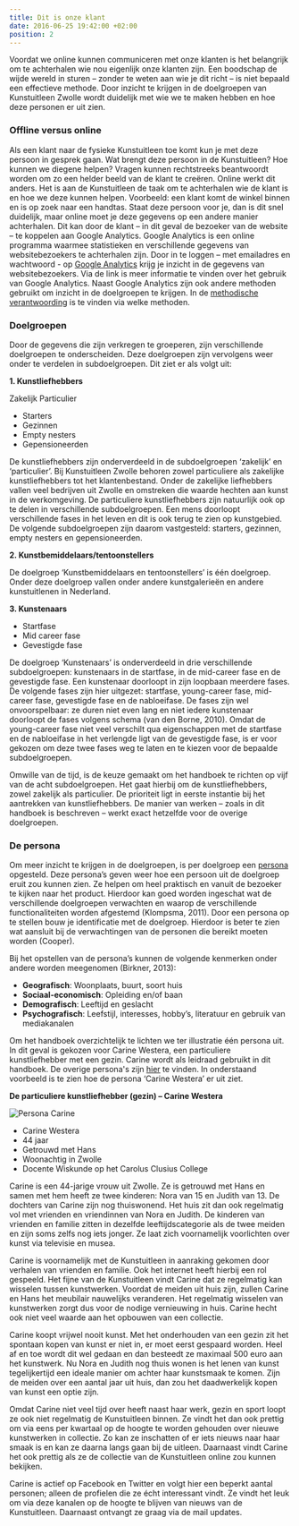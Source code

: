 ```yaml
---
title: Dit is onze klant
date: 2016-06-25 19:42:00 +02:00
position: 2
---
```


Voordat we online kunnen communiceren met onze klanten is het belangrijk om te achterhalen wie nou eigenlijk onze klanten zijn. Een boodschap de wijde wereld in sturen – zonder te weten aan wie je dit richt – is niet bepaald een effectieve methode. Door inzicht te krijgen in de doelgroepen van Kunstuitleen Zwolle wordt duidelijk met wie we te maken hebben en hoe deze personen er uit zien.  

### Offline versus online
Als een klant naar de fysieke Kunstuitleen toe komt kun je met deze persoon in gesprek gaan. Wat brengt deze persoon in de Kunstuitleen? Hoe kunnen we diegene helpen? Vragen kunnen rechtstreeks beantwoordt worden om zo een helder beeld van de klant te creëren. Online werkt dit anders. Het is aan de Kunstuitleen de taak om te achterhalen wie de klant is en hoe we deze kunnen helpen. Voorbeeld: een klant komt de winkel binnen en is op zoek naar een handtas. Staat deze persoon voor je, dan is dit snel duidelijk, maar online moet je deze gegevens op een andere manier achterhalen. Dit kan door de klant – in dit geval de bezoeker van de website – te koppelen aan Google Analytics. Google Analytics is een online programma waarmee statistieken en verschillende gegevens van websitebezoekers te achterhalen zijn. Door in te loggen – met emailadres en wachtwoord - op [Google Analytics](http://www.google.nl/intl/nl/analytics/) krijg je inzicht in de gegevens van websitebezoekers. Via de link is meer informatie te vinden over het gebruik van Google Analytics.  Naast Google Analytics zijn ook andere methoden gebruikt om inzicht in de doelgroepen te krijgen. In de [methodische verantwoording](http://hndbk.siteleaf.net/weten/methodische-verantwoording/) is te vinden via welke methoden. 

### Doelgroepen
Door de gegevens die zijn verkregen te groeperen, zijn verschillende doelgroepen te onderscheiden. Deze doelgroepen zijn vervolgens weer onder te verdelen in subdoelgroepen. Dit ziet er als volgt uit: 

**1. Kunstliefhebbers** 

Zakelijk 
Particulier
 
* Starters
* Gezinnen
* Empty nesters
* Gepensioneerden

De kunstliefhebbers zijn onderverdeeld in de subdoelgroepen ‘zakelijk’ en ‘particulier’. Bij Kunstuitleen Zwolle behoren zowel particuliere als zakelijke kunstliefhebbers tot het klantenbestand. Onder de zakelijke liefhebbers vallen veel bedrijven uit Zwolle en omstreken die waarde hechten aan kunst in de werkomgeving. De particuliere kunstliefhebbers zijn natuurlijk ook op te delen in verschillende subdoelgroepen. Een mens doorloopt verschillende fases in het leven en dit is ook terug te zien op kunstgebied. De volgende subdoelgroepen zijn daarom vastgesteld: starters, gezinnen, empty nesters en gepensioneerden. 

**2. Kunstbemiddelaars/tentoonstellers** 

De doelgroep ‘Kunstbemiddelaars en tentoonstellers’ is één doelgroep. Onder deze doelgroep vallen onder andere kunstgalerieën en andere kunstuitlenen in Nederland. 

**3. Kunstenaars** 

* Startfase
* Mid career fase 
* Gevestigde fase

De doelgroep ‘Kunstenaars’ is onderverdeeld in drie verschillende subdoelgroepen: kunstenaars in de startfase, in de mid-career fase en de gevestigde fase. Een kunstenaar doorloopt in zijn loopbaan meerdere fases. De volgende fases zijn hier uitgezet: startfase, young-career fase, mid-career fase, gevestigde fase en de nabloeifase. De fases zijn wel onvoorspelbaar: ze duren niet even lang en niet iedere kunstenaar doorloopt de fases volgens schema (van den Borne, 2010). Omdat de young-career fase niet veel verschilt qua eigenschappen met de startfase en de nabloeifase in het verlengde ligt van de gevestigde fase, is er voor gekozen om deze twee fases weg te laten en te kiezen voor de bepaalde subdoelgroepen. 

Omwille van de tijd, is de keuze gemaakt om het handboek te richten op vijf van de acht subdoelgroepen. Het gaat hierbij om de kunstliefhebbers, zowel zakelijk als particulier. De prioriteit ligt in eerste instantie bij het aantrekken van kunstliefhebbers. De manier van werken – zoals in dit handboek is beschreven – werkt exact hetzelfde voor de overige doelgroepen.

### De persona
Om meer inzicht te krijgen in de doelgroepen, is per doelgroep een [persona](http://hndbk.siteleaf.net/weten/methodische-verantwoording/) opgesteld. Deze persona’s geven weer hoe een persoon uit de doelgroep eruit zou kunnen zien. Ze helpen om heel praktisch en vanuit de bezoeker te kijken naar het product. Hierdoor kan goed worden ingeschat wat de verschillende doelgroepen verwachten en waarop de verschillende functionaliteiten worden afgestemd (Klompsma, 2011). 
Door een persona op te stellen bouw je identificatie met de doelgroep. Hierdoor is beter te zien wat aansluit bij de verwachtingen van de personen die bereikt moeten worden (Cooper).

Bij het opstellen van de persona’s kunnen de volgende kenmerken onder andere worden meegenomen (Birkner, 2013):

* **Geografisch**:
Woonplaats, buurt, soort huis
* **Sociaal-economisch**:
Opleiding en/of baan
* **Demografisch**:
Leeftijd en geslacht
* **Psychografisch**: 
Leefstijl, interesses, hobby’s, literatuur en gebruik van mediakanalen 

Om het handboek overzichtelijk te lichten we ter illustratie één persona uit. In dit geval is gekozen voor Carine Westera, een particuliere kunstliefhebber met een gezin. Carine wordt als leidraad gebruikt in dit handboek. De overige persona's zijn [hier](http://hndbk.siteleaf.net/weten/) te vinden. In onderstaand voorbeeld is te zien hoe de persona ‘Carine Westera’ er uit ziet.


**De particuliere kunstliefhebber (gezin) – Carine Westera**

![Persona Carine](http://cdn.grid.fotosearch.com/DGT/DGT097/42-18335837.jpg)

* Carine Westera
* 44 jaar
* Getrouwd met Hans
* Woonachtig in Zwolle
* Docente Wiskunde op het Carolus Clusius College

Carine is een 44-jarige vrouw uit Zwolle. Ze is getrouwd met Hans en samen met hem heeft ze twee kinderen: Nora van 15 en Judith van 13. De dochters van Carine zijn nog thuiswonend. Het huis zit dan ook regelmatig vol met vrienden en vriendinnen van Nora en Judith. De kinderen van vrienden en familie zitten in dezelfde leeftijdscategorie als de twee meiden en zijn soms zelfs nog iets jonger. 
Ze laat zich voornamelijk voorlichten over kunst via televisie en musea. 

Carine is voornamelijk met de Kunstuitleen in aanraking gekomen door verhalen van vrienden en familie. Ook het internet heeft hierbij een rol gespeeld. Het fijne van de Kunstuitleen vindt Carine dat ze regelmatig kan wisselen tussen kunstwerken. Voordat de meiden uit huis zijn, zullen Carine en Hans het meubilair nauwelijks veranderen. Het regelmatig wisselen van kunstwerken zorgt dus voor de nodige vernieuwing in huis. Carine hecht ook niet veel waarde aan het opbouwen van een collectie. 

Carine koopt vrijwel nooit kunst. Met het onderhouden van een gezin zit het spontaan kopen van kunst er niet in, er moet eerst gespaard worden. Heel af en toe wordt dit wel gedaan en dan besteedt ze maximaal 500 euro aan het kunstwerk. Nu Nora en Judith nog thuis wonen is het lenen van kunst tegelijkertijd een ideale manier om achter haar kunstsmaak te komen. Zijn de meiden over een aantal jaar uit huis, dan zou het daadwerkelijk kopen van kunst een optie zijn. 

Omdat Carine niet veel tijd over heeft naast haar werk, gezin en sport loopt ze ook niet regelmatig de Kunstuitleen binnen. Ze vindt het dan ook prettig om via eens per kwartaal op de hoogte te worden gehouden over nieuwe kunstwerken in collectie. Zo kan ze inschatten of er iets nieuws naar haar smaak is en kan ze daarna langs gaan bij de uitleen. Daarnaast vindt Carine het ook prettig als ze de collectie van de Kunstuitleen online zou kunnen bekijken. 

Carine is actief op Facebook en Twitter en volgt hier een beperkt aantal personen; alleen de profielen die ze écht interessant vindt. Ze vindt het leuk om via deze kanalen op de hoogte te blijven van nieuws van de Kunstuitleen. Daarnaast ontvangt ze graag via de mail updates. 


